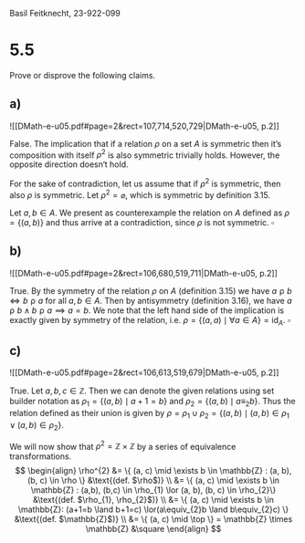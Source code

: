 
Basil Feitknecht, 23-922-099

# 5.5
Prove or disprove the following claims.

## a)
![[DMath-e-u05.pdf#page=2&rect=107,714,520,729|DMath-e-u05, p.2]]

False. The implication that if a relation $\rho$ on a set $A$ is symmetric then it’s composition with itself $\rho^{2}$ is also symmetric trivially holds. However, the opposite direction doesn‘t hold. 

For the sake of contradiction, let us assume that if $\rho^{2}$ is symmetric, then also $\rho$ is symmetric. Let $\rho^{2}=\varnothing$, which is symmetric by definition 3.15.

Let $a, b \in A$. We present as counterexample the relation on $A$ defined as $\rho = \{ (a, b) \}$ and thus arrive at a contradiction, since $\rho$ is not symmetric.
$\square$

## b)
![[DMath-e-u05.pdf#page=2&rect=106,680,519,711|DMath-e-u05, p.2]]

True. By the symmetry of the relation $\rho$ on $A$ (definition 3.15) we have $a \mathrel{\rho} b \iff b \mathrel{\rho} a$ for all $a, b \in A$. Then by antisymmetry (definition 3.16), we have $a \mathrel{\rho} b \land b \mathrel{\rho} a \implies a=b$. We note that the left hand side of the implication is exactly given by symmetry of the relation, i.e. $\rho = \{ (a, a) \mid \forall a \in A \} = \mathsf{id}_{A}$.
$\square$

## c)
![[DMath-e-u05.pdf#page=2&rect=106,613,519,679|DMath-e-u05, p.2]]

True. Let $a, b, c \in \mathbb{Z}$. Then we can denote the given relations using set builder notation as $\rho_{1} = \{ (a,b) \mid a+1=b \}$ and $\rho_{2} = \{ (a, b) \mid a \equiv_{2} b\}$. Thus the relation defined as their union is given by $\rho = \rho_{1} \cup \rho_{2} = \{ (a, b) \mid (a, b) \in \rho_{1} \lor (a,b) \in \rho_{2} \}$.

We will now show that $\rho^{2}=\mathbb{Z} \times \mathbb{Z}$ by a series of equivalence transformations.
$$
\begin{align}
\rho^{2} &= \{ (a, c) \mid \exists b \in \mathbb{Z} : (a, b), (b, c) \in \rho \} &\text{(def. $\rho$)} \\
&= \{  (a, c) \mid \exists b \in \mathbb{Z} : (a,b), (b,c) \in \rho_{1} \lor (a, b), (b, c) \in \rho_{2}\} &\text{(def. $\rho_{1}, \rho_{2}$)} \\
&= \{ (a, c) \mid \exists b \in \mathbb{Z}: (a+1=b \land b+1=c) \lor(a\equiv_{2}b \land b\equiv_{2}c) \} &\text{(def. $\mathbb{Z}$)} \\
&= \{ (a, c) \mid \top \} = \mathbb{Z} \times \mathbb{Z} &\square
\end{align}
$$


